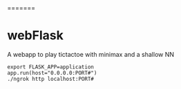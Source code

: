 =======
# webFlask
A webapp to play tictactoe with minimax and a shallow NN

```
export FLASK_APP=application
app.run(host="0.0.0.0:PORT#")
./ngrok http localhost:PORT#


